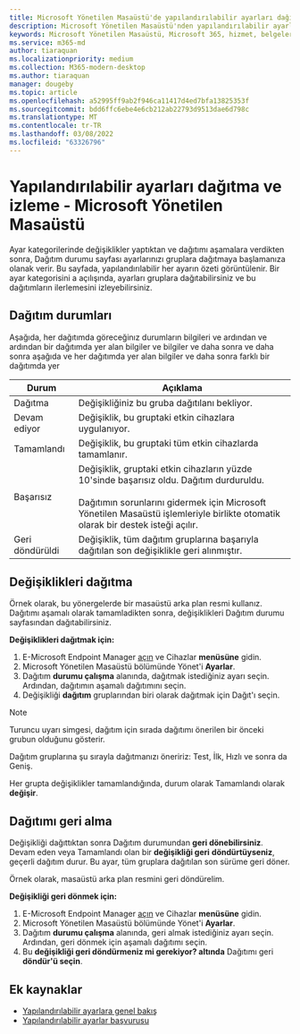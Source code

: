 ```yaml
---
title: Microsoft Yönetilen Masaüstü'de yapılandırılabilir ayarları dağıtma
description: Microsoft Yönetilen Masaüstü'nden yapılandırılabilir ayarlar değişikliklerini dağıtın ve takip edin.
keywords: Microsoft Yönetilen Masaüstü, Microsoft 365, hizmet, belgeler, dağıtım, aşamalı dağıtım, yapılandırılabilir ayarlar
ms.service: m365-md
author: tiaraquan
ms.localizationpriority: medium
ms.collection: M365-modern-desktop
ms.author: tiaraquan
manager: dougeby
ms.topic: article
ms.openlocfilehash: a52995ff9ab2f946ca11417d4ed7bfa13825353f
ms.sourcegitcommit: bdd6ffc6ebe4e6cb212ab22793d9513dae6d798c
ms.translationtype: MT
ms.contentlocale: tr-TR
ms.lasthandoff: 03/08/2022
ms.locfileid: "63326796"
---
```

# <a name="deploy-and-track-configurable-settings---microsoft-managed-desktop"></a>Yapılandırılabilir ayarları dağıtma ve izleme - Microsoft Yönetilen Masaüstü

Ayar kategorilerinde değişiklikler yaptıktan ve dağıtımı aşamalara verdikten sonra, Dağıtım durumu sayfası ayarlarınızı gruplara dağıtmaya başlamanıza olanak verir. Bu sayfada, yapılandırılabilir her ayarın özeti görüntülenir. Bir ayar kategorisini a açılışında, ayarları gruplara dağıtabilirsiniz ve bu dağıtımların ilerlemesini izleyebilirsiniz.

## <a name="deployment-statuses"></a>Dağıtım durumları

Aşağıda, her dağıtımda göreceğinız durumların bilgileri ve ardından ve ardından bir dağıtımda yer alan bilgiler ve bilgiler ve daha sonra ve daha sonra aşağıda ve her dağıtımda yer alan bilgiler ve daha sonra farklı bir dağıtımda yer

Durum | Açıklama
--- | ---
Dağıtma | Değişikliğiniz bu gruba dağıtılanı bekliyor.
Devam ediyor | Değişiklik, bu gruptaki etkin cihazlara uygulanıyor.
Tamamlandı | Değişiklik, bu gruptaki tüm etkin cihazlarda tamamlanır.
Başarısız | Değişiklik, gruptaki etkin cihazların yüzde 10'sinde başarısız oldu. Dağıtım durduruldu.<br><br> Dağıtımın sorunlarını gidermek için Microsoft Yönetilen Masaüstü işlemleriyle birlikte otomatik olarak bir destek isteği açılır.
Geri döndürüldi | Değişiklik, tüm dağıtım gruplarına başarıyla dağıtılan son değişiklikle geri alınmıştır.

## <a name="deploy-changes"></a>Değişiklikleri dağıtma

Örnek olarak, bu yönergelerde bir masaüstü arka plan resmi kullanız. Dağıtımı aşamalı olarak tamamladikten sonra, değişiklikleri Dağıtım durumu sayfasından dağıtabilirsiniz.

**Değişiklikleri dağıtmak için:**

1. E-Microsoft Endpoint Manager [açın](https://endpoint.microsoft.com/) ve Cihazlar **menüsüne** gidin.
2. Microsoft Yönetilen Masaüstü bölümünde Yönet'i **Ayarlar**.
3. Dağıtım **durumu çalışma** alanında, dağıtmak istediğiniz ayarı seçin. Ardından, dağıtımın aşamalı dağıtımını seçin.
4. Değişikliği **dağıtım** gruplarından biri olarak dağıtmak için Dağıt'ı seçin.

> [!NOTE]
> Turuncu uyarı simgesi, dağıtım için sırada dağıtımı önerilen bir önceki grubun olduğunu gösterir.

<!-- Needs picture updated to show MEM ![Deployment status workspace. Trusted sites pane on the right. In the Deployment groups section are three columns: deployment groups, devices, and status. In the status column, "deploy" is highlighted.](../../media/1deployedit.png) -->

Dağıtım gruplarına şu sırayla dağıtmanızı öneririz: Test, İlk, Hızlı ve sonra da Geniş.

Her grupta değişiklikler tamamlandığında, durum olarak Tamamlandı olarak **değişir**.

<!-- Needs picture updated to show MEM ![Deployment status workspace with columns for date updated, version, test, first, fast, and broad. The Proxy row is expanded, showing a dated setting flagged as "complete" in each of the four deployment groups.](../../media/2completeedit.png) -->

## <a name="revert-deployment"></a>Dağıtımı geri alma

Değişikliği dağıttıktan sonra Dağıtım durumundan **geri dönebilirsiniz**. Devam eden veya Tamamlandı olan bir **değişikliği geri** **döndürtüyseniz**, geçerli dağıtım durur. Bu ayar, tüm gruplara dağıtılan son sürüme geri döner.

Örnek olarak, masaüstü arka plan resmini geri döndürelim.

**Değişikliği geri dönmek için:**

1. E-Microsoft Endpoint Manager [açın](https://endpoint.microsoft.com/) ve Cihazlar **menüsüne** gidin.
2. Microsoft Yönetilen Masaüstü bölümünde Yönet'i **Ayarlar**.
3. Dağıtım **durumu çalışma** alanında, geri almak istediğiniz ayarı seçin. Ardından, geri dönmek için aşamalı dağıtımı seçin.
4. Bu **değişikliği geri döndürmeniz mi gerekiyor? altında** Dağıtımı geri **döndür'ü seçin**.

<!-- Needs picture updated to show MEM ![Deployment status workspace. Browser start pages is selected, opening a pane on the right side with data about the submitted change and its status. At the bottom is the "need to revert this change" area where you can select "Revert deployment."](../../media/3revert.png) -->

## <a name="additional-resources"></a>Ek kaynaklar

- [Yapılandırılabilir ayarlara genel bakış](config-setting-overview.md)
- [Yapılandırılabilir ayarlar başvurusu](config-setting-ref.md)

